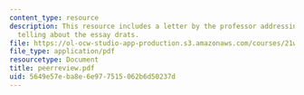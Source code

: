 ```yaml
---
content_type: resource
description: This resource includes a letter by the professor addressing the students,
  telling about the essay drats.
file: https://ol-ocw-studio-app-production.s3.amazonaws.com/courses/21w-730-4-expository-writing-analyzing-mass-media-spring-2001/5649e57eba8e6e977515062b6d50237d_peerreview.pdf
file_type: application/pdf
resourcetype: Document
title: peerreview.pdf
uid: 5649e57e-ba8e-6e97-7515-062b6d50237d
---
```

